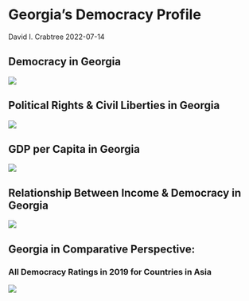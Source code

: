 Georgia’s Democracy Profile
================
David I. Crabtree
2022-07-14

## Democracy in Georgia

![](C:\Users\David\Desktop\PROGRA~1\FILESA~1\CFSS\hw06\reports\GEORGI~1/figure-gfm/Demscore-1.png)<!-- -->

## Political Rights & Civil Liberties in Georgia

![](C:\Users\David\Desktop\PROGRA~1\FILESA~1\CFSS\hw06\reports\GEORGI~1/figure-gfm/Political%20Rights%20&%20Civil%20Libs-1.png)<!-- -->

## GDP per Capita in Georgia

![](C:\Users\David\Desktop\PROGRA~1\FILESA~1\CFSS\hw06\reports\GEORGI~1/figure-gfm/GDP%20per%20Capita-1.png)<!-- -->

## Relationship Between Income & Democracy in Georgia

![](C:\Users\David\Desktop\PROGRA~1\FILESA~1\CFSS\hw06\reports\GEORGI~1/figure-gfm/Income%20&%20Dem-1.png)<!-- -->

## Georgia in Comparative Perspective:

### All Democracy Ratings in 2019 for Countries in Asia

![](C:\Users\David\Desktop\PROGRA~1\FILESA~1\CFSS\hw06\reports\GEORGI~1/figure-gfm/Democracy%20in%20Comparative%20Perspective-1.png)<!-- -->

